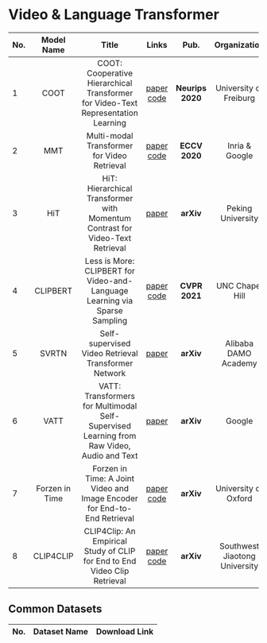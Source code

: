 # Video & Language Transformer

|No.  |Model Name |Title |Links |Pub. | Organization| Release Time |
|-----|:-----:|:-----:|:-----:|:--------:|:---:|:-------:|
|1|COOT |COOT: Cooperative Hierarchical Transformer for Video-Text Representation Learning |[paper](https://proceedings.neurips.cc/paper/2020/file/ff0abbcc0227c9124a804b084d161a2d-Paper.pdf) [code](https://github.com/gingsi/coot-videotext) |__Neurips 2020__|University of Freiburg|1 Nov 2020|
|2|MMT |Multi-modal Transformer for Video Retrieval |[paper](https://arxiv.org/abs/2007.10639) [code](https://github.com/gabeur/mmt) |__ECCV 2020__|Inria & Google|21 Jul 2020|
|3|HiT |HiT: Hierarchical Transformer with Momentum Contrast for Video-Text Retrieval |[paper](https://arxiv.org/abs/2103.15049) |__arXiv__|Peking University|28 Mar 2021|
|4|CLIPBERT |Less is More: CLIPBERT for Video-and-Language Learning via Sparse Sampling |[paper](https://arxiv.org/pdf/2102.06183.pdf) [code](https://github.com/jayleicn/ClipBERT) |__CVPR 2021__|UNC Chapel Hill|11 Feb 2020|
|5|SVRTN |Self-supervised Video Retrieval Transformer Network |[paper](https://arxiv.org/pdf/2104.07993.pdf) |__arXiv__|Alibaba DAMO Academy|16 Apr 2021|
|6| VATT| VATT: Transformers for Multimodal Self-Supervised Learning from Raw Video, Audio and Text | [paper](https://arxiv.org/pdf/2104.11178.pdf) | __arXiv__| Google | 22 April 2021|
|7|Forzen in Time | Forzen in Time: A Joint Video and Image Encoder for End-to-End Retrieval| [paper](https://arxiv.org/pdf/2104.00650.pdf) [code](https://github.com/m-bain/frozen-in-time) | __arXiv__ | University of Oxford| 1 April 2021|
|8|CLIP4CLIP| CLIP4Clip: An Empirical Study of CLIP for End to End Video Clip Retrieval | [paper](https://arxiv.org/pdf/2104.08860.pdf) [code](https://github.com/ArrowLuo/CLIP4Clip)  |   __arXiv__|  Southwest Jiaotong University | 18 April 2021 |









## Common Datasets
|No. |Dataset Name |Download Link|
|-----|:-----:|:-----:|


